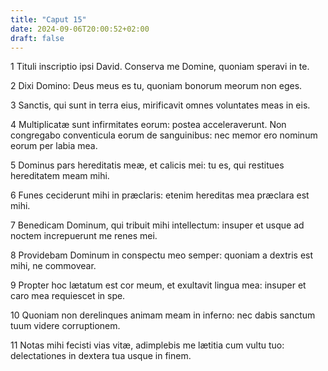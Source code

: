 ```yaml
---
title: "Caput 15"
date: 2024-09-06T20:00:52+02:00
draft: false
---
```



1 Tituli inscriptio ipsi David. Conserva me Domine, quoniam speravi in te.

2 Dixi Domino: Deus meus es tu, quoniam bonorum meorum non eges.

3 Sanctis, qui sunt in terra eius, mirificavit omnes voluntates meas in eis.

4 Multiplicatæ sunt infirmitates eorum: postea acceleraverunt. Non congregabo conventicula eorum de sanguinibus: nec memor ero nominum eorum per labia mea.

5 Dominus pars hereditatis meæ, et calicis mei: tu es, qui restitues hereditatem meam mihi.

6 Funes ceciderunt mihi in præclaris: etenim hereditas mea præclara est mihi.

7 Benedicam Dominum, qui tribuit mihi intellectum: insuper et usque ad noctem increpuerunt me renes mei.

8 Providebam Dominum in conspectu meo semper: quoniam a dextris est mihi, ne commovear.

9 Propter hoc lætatum est cor meum, et exultavit lingua mea: insuper et caro mea requiescet in spe.

10 Quoniam non derelinques animam meam in inferno: nec dabis sanctum tuum videre corruptionem.

11 Notas mihi fecisti vias vitæ, adimplebis me lætitia cum vultu tuo: delectationes in dextera tua usque in finem.

